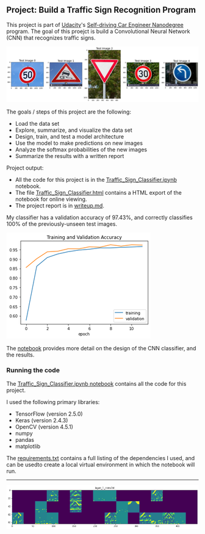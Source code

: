 ## Project: Build a Traffic Sign Recognition Program

This project is part of [Udacity](https://www.udacity.com)'s [Self-driving Car Engineer Nanodegree](https://www.udacity.com/course/self-driving-car-engineer-nanodegree--nd013) program. The goal of this proejct is build a Convolutional Neural Network (CNN) that recognizes traffic signs.

![](Images/writeup/test_images.png)

The goals / steps of this project are the following:
* Load the data set 
* Explore, summarize, and visualize the data set
* Design, train, and test a model architecture
* Use the model to make predictions on new images
* Analyze the softmax probabilities of the new images
* Summarize the results with a written report

Project output:
* All the code for this project is in the [Traffic_Sign_Classifier.ipynb](Traffic_Sign_Classifier.ipynb) notebook.
* The file [Traffic_Sign_Classifier.html](Traffic_Sign_Classifier.html) contains a HTML export of the notebook for online viewing.
* The project report is in [writeup.md](writeup.md).


My classifier has a validation accuracy of 97.43%, and correctly classifies 100% of the previously-unseen test images.

![](Images/writeup/training_val_accuracy.png)

The [notebook](Traffic_Sign_Classifier.ipynb) provides more detail on the design of the CNN classifier, and the results.

### Running the code

The [Traffic_Sign_Classifier.ipynb notebook](Traffic_Sign_Classifier.ipynb) contains all the code for this project.

I used the following primary libraries:
* TensorFlow (version 2.5.0)
* Keras (version 2.4.3)
* OpenCV (version 4.5.1)
* numpy
* pandas
* matplotlib

The [requirements.txt](requirements.txt) contains a full listing of the dependencies I used, and can be usedto create a local virtual environment in which the notebook will run.

---

![](Images/writeup/layer1_viz.png)
